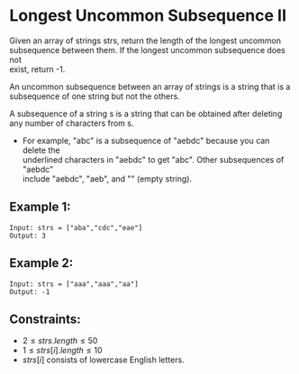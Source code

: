 # Longest Uncommon Subsequence II

Given an array of strings strs, return the length of the longest uncommon  
subsequence between them. If the longest uncommon subsequence does not  
exist, return -1.

An uncommon subsequence between an array of strings is a string that is a  
subsequence of one string but not the others.

A subsequence of a string s is a string that can be obtained after deleting  
any number of characters from s.

* For example, "abc" is a subsequence of "aebdc" because you can delete the  
underlined characters in "aebdc" to get "abc". Other subsequences of "aebdc"  
include "aebdc", "aeb", and "" (empty string).

 

## Example 1:

    Input: strs = ["aba","cdc","eae"]
    Output: 3

## Example 2:

    Input: strs = ["aaa","aaa","aa"]
    Output: -1

 

## Constraints:

* $2 \le strs.length \le 50$
* $1 \le strs[i].length \le 10$
* $strs[i]$ consists of lowercase English letters.

